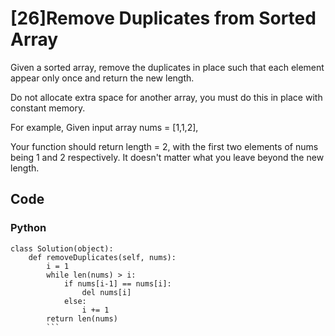 # [26]Remove Duplicates from Sorted Array

Given a sorted array, remove the duplicates in place such that each element appear only once and return the new length.

Do not allocate extra space for another array, you must do this in place with constant memory.

For example,
Given input array nums = [1,1,2],

Your function should return length = 2, with the first two elements of nums being 1 and 2 respectively. It doesn't matter what you leave beyond the new length.

## Code

### Python
```
class Solution(object):
    def removeDuplicates(self, nums):
        i = 1
        while len(nums) > i:
            if nums[i-1] == nums[i]:
                del nums[i]
            else:
                i += 1
        return len(nums)
        ```



